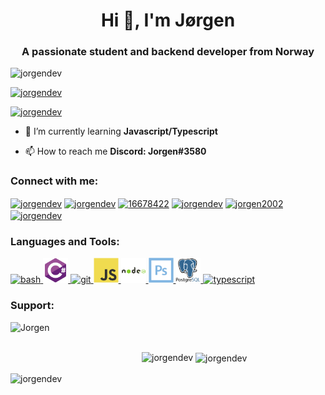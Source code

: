 <h1 align="center">Hi 👋, I'm Jørgen</h1>
<h3 align="center">A passionate student and backend developer from Norway</h3>

<p align="left"> <img src="https://komarev.com/ghpvc/?username=jorgendev&label=Profile%20views&color=0e75b6&style=flat&theme=radical" alt="jorgendev" /> </p>

<p align="left"> <a href="https://github.com/ryo-ma/github-profile-trophy"><img src="https://github-profile-trophy.vercel.app/?username=jorgendev" alt="jorgendev" /></a> </p>

<p align="left"> <a href="https://twitter.com/jorgendev" target="blank"><img src="https://img.shields.io/twitter/follow/jorgendev?logo=twitter&style=for-the-badge" alt="jorgendev" /></a> </p>

- 🌱 I’m currently learning **Javascript/Typescript**

- 📫 How to reach me **Discord: Jorgen#3580**

<h3 align="left">Connect with me:</h3>
<p align="left">
<a href="https://codepen.io/jorgendev" target="blank"><img align="center" src="https://raw.githubusercontent.com/rahuldkjain/github-profile-readme-generator/master/src/images/icons/Social/codepen.svg" alt="jorgendev" height="30" width="40" /></a>
<a href="https://twitter.com/jorgendev" target="blank"><img align="center" src="https://raw.githubusercontent.com/rahuldkjain/github-profile-readme-generator/master/src/images/icons/Social/twitter.svg" alt="jorgendev" height="30" width="40" /></a>
<a href="https://stackoverflow.com/users/16678422" target="blank"><img align="center" src="https://raw.githubusercontent.com/rahuldkjain/github-profile-readme-generator/master/src/images/icons/Social/stack-overflow.svg" alt="16678422" height="30" width="40" /></a>
<a href="https://codesandbox.com/jorgendev" target="blank"><img align="center" src="https://cdn.jsdelivr.net/npm/simple-icons@3.0.1/icons/codesandbox.svg" alt="jorgendev" height="30" width="40" /></a>
<a href="https://www.hackerrank.com/jorgen2002" target="blank"><img align="center" src="https://raw.githubusercontent.com/rahuldkjain/github-profile-readme-generator/master/src/images/icons/Social/hackerrank.svg" alt="jorgen2002" height="30" width="40" /></a>
<a href="https://www.leetcode.com/jorgendev" target="blank"><img align="center" src="https://raw.githubusercontent.com/rahuldkjain/github-profile-readme-generator/master/src/images/icons/Social/leet-code.svg" alt="jorgendev" height="30" width="40" /></a>
</p>

<h3 align="left">Languages and Tools:</h3>
<p align="left"> <a href="https://www.gnu.org/software/bash/" target="_blank"> <img src="https://www.vectorlogo.zone/logos/gnu_bash/gnu_bash-icon.svg" alt="bash" width="40" height="40"/> </a> <a href="https://www.w3schools.com/cs/" target="_blank"> <img src="https://raw.githubusercontent.com/devicons/devicon/master/icons/csharp/csharp-original.svg" alt="csharp" width="40" height="40"/> </a> <a href="https://git-scm.com/" target="_blank"> <img src="https://www.vectorlogo.zone/logos/git-scm/git-scm-icon.svg" alt="git" width="40" height="40"/> </a> <a href="https://developer.mozilla.org/en-US/docs/Web/JavaScript" target="_blank"> <img src="https://raw.githubusercontent.com/devicons/devicon/master/icons/javascript/javascript-original.svg" alt="javascript" width="40" height="40"/> </a> <a href="https://nodejs.org" target="_blank"> <img src="https://raw.githubusercontent.com/devicons/devicon/master/icons/nodejs/nodejs-original-wordmark.svg" alt="nodejs" width="40" height="40"/> </a> <a href="https://www.photoshop.com/en" target="_blank"> <img src="https://raw.githubusercontent.com/devicons/devicon/master/icons/photoshop/photoshop-line.svg" alt="photoshop" width="40" height="40"/> </a> <a href="https://www.postgresql.org" target="_blank"> <img src="https://raw.githubusercontent.com/devicons/devicon/master/icons/postgresql/postgresql-original-wordmark.svg" alt="postgresql" width="40" height="40"/> </a> <a href="https://www.typescriptlang.org/" target="_blank"> <img src="https://raw.githubusercontent.com/devicons/devicon/master/icons/typescript/typescript-original.svg&theme=onedark" alt="typescript" width="40" height="40"/> </a> </p>

<h3 align="left">Support:</h3>
<p><a href="https://www.buymeacoffee.com/Jorgen"> <img align="left" src="https://cdn.buymeacoffee.com/buttons/v2/default-yellow.png" height="50" width="210" alt="Jorgen" /></a></p><br><br>

<p><img align="left" src="https://github-readme-stats.vercel.app/api/top-langs?username=jorgendev&show_icons=true&locale=en&layout=compact&theme=onedark" alt="jorgendev" /></p>

<p>&nbsp;<img align="center" src="https://github-readme-stats.vercel.app/api?username=jorgendev&show_icons=true&locale=en&theme=onedark" alt="jorgendev" /></p>

<p><img align="center" src="https://github-readme-streak-stats.herokuapp.com/?user=jorgendev&theme=onedark" alt="jorgendev" /></p>
